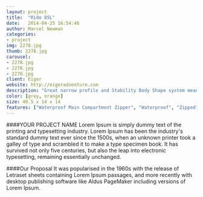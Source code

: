 ```yaml
---
layout: project
title:  "Ride 85L"
date:   2014-04-25 16:54:46
author: Marcel Newman
categories:
- project
img: 2278.jpg
thumb: 2278.jpg
carousel:
- 2278.jpg
- 2278.jpg
- 2278.jpg
client: Eiger
website: http://eigeradventure.com
description: "Great narrow profile and Stability Body Shape system means the 8.5L will stay with your body no matter what the angle or drop."
color: [grey, orange]
size: 40.5 x 14 x 14
features: ["Waterproof Main Compartment Zipper", "Waterproof", "Zipped", "Front Vertical Pocket", "Twin Exterior Water Bottle Pockets", "Compression Straps", "Adjustable Sternum Straps", "Super Grip Zipper Pulls", "Internal Hydration Clips & Bladder Pocket", "Stability Back System St", "Fully Bound Interior Seams"]
---
```

####YOUR PROJECT NAME
Lorem Ipsum is simply dummy text of the printing and typesetting industry. Lorem Ipsum has been the industry's standard dummy text ever since the 1500s, when an unknown printer took a galley of type and scrambled it to make a type specimen book. It has survived not only five centuries, but also the leap into electronic typesetting, remaining essentially unchanged.

####Our Proposal
It was popularised in the 1960s with the release of Letraset sheets containing Lorem Ipsum passages, and more recently with desktop publishing software like Aldus PageMaker including versions of Lorem Ipsum.
